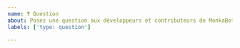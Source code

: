 ```yaml
---
name: ❓ Question
about: Posez une question aux développeurs et contributeurs de MonkaBot !
labels: ['type: question']

---
```


<!-- Posez votre question en rentrant le plus possible dans les détails. -->
